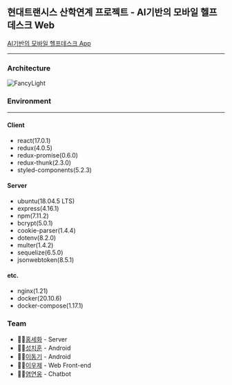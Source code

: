 ## 현대트랜시스 산학연계 프로젝트 - AI기반의 모바일 헬프데스크 Web
[AI기반의 모바일 헬프데스크 App](https://github.com/FancyLight-KW/Application) 
<hr>

### Architecture
![FancyLight](https://user-images.githubusercontent.com/50645183/119451429-33eba480-bd70-11eb-84e7-7fedb833434b.PNG)

### Environment
<hr>

#### Client
- react(17.0.1)
- redux(4.0.5)
- redux-promise(0.6.0)
- redux-thunk(2.3.0)
- styled-components(5.2.3)

#### Server
- ubuntu(18.04.5 LTS)
- express(4.16.1)
- npm(7.11.2)
- bcrypt(5.0.1)
- cookie-parser(1.4.4)
- dotenv(8.2.0)
- multer(1.4.2)
- sequelize(6.5.0)
- jsonwebtoken(8.5.1)

#### etc.
- nginx(1.21)
- docker(20.10.6)
- docker-compose(1.17.1)


### Team
- 🙋‍♂️[홍세화](https://github.com/jrhong95) - Server
- 💁‍♂️[성치훈](https://github.com/Chihoon-Sung) - Android
- 🙆‍♂️[이동기](https://github.com/rkdmf1026) - Android
- 🤷‍♂️[이우제](https://github.com/woojerry) - Web Front-end
- 🙎‍♂️[염연웅](https://github.com/bingoring) - Chatbot


